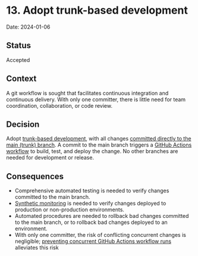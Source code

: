 # 13. Adopt trunk-based development

Date: 2024-01-06

## Status

Accepted

## Context

A git workflow is sought that facilitates continuous integration and continuous delivery.
With only one committer, there is little need for team coordination, collaboration, or code review.

## Decision

Adopt [trunk-based development][trunk-based-development], with all changes [committed directly to the main (trunk) branch][direct-to-trunk].
A commit to the main branch triggers a [GitHub Actions workflow][github-actions-workflow] to build, test, and deploy the change.
No other branches are needed for development or release.

## Consequences

* Comprehensive automated testing is needed to verify changes committed to the main branch.
* [Synthetic monitoring][cloudwatch-synthetic-monitoring] is needed to verify changes deployed to production or non-production environments.
* Automated procedures are needed to rollback bad changes committed to the main branch,
or to rollback bad changes deployed to an environment.
* With only one committer, the risk of conflicting concurrent changes is negligible; [preventing concurrent GitHub Actions workflow runs][github-actions-concurrent-workflows] alleviates this risk

[cloudwatch-synthetic-monitoring]: https://docs.aws.amazon.com/AmazonCloudWatch/latest/monitoring/CloudWatch_Synthetics_Canaries.html
[direct-to-trunk]: https://trunkbaseddevelopment.com/committing-straight-to-the-trunk/
[github-actions-concurrent-workflows]: https://docs.github.com/en/actions/using-workflows/workflow-syntax-for-github-actions#concurrency
[github-actions-workflow]: https://docs.github.com/en/actions/using-workflows/about-workflows
[trunk-based-development]: https://trunkbaseddevelopment.com